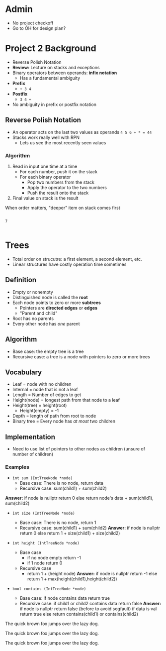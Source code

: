 # Admin
- No project checkoff
- Go to OH for design plan?
# Project 2 Background
- Reverse Polish Notation
- **Review:** Lecture on stacks and exceptions
- Binary operators between operands: **infix notation**
	- Has a fundamental ambiguity
- **Prefix**
	- `+ 3 4`
- **Postfix**
	- `3 4 +`
- No ambiguity in prefix or postfix notation
## Reverse Polish Notation
- An operator acts on the last two values as operands
`4 5 6 + * = 44`
- Stacks work really well with RPN
	- Lets us see the most recently seen values
### Algorithm
1. Read in input one time at a time
	-  For each number, push it on the stack
	-  For each binary operator
		- Pop two numbers from the stack
		- Apply the operator to the two numbers
		- Push the result onto the stack
2. Final value on stack is the result

When order matters, "deeper" item on stack comes first

```

7


```

# Trees
- Total order on strucutre: a first element, a second element, etc.
- Linear structures have costly operation time sometimes
## Definition
- Empty or nonempty
- Distinguished node is called the **root**
- Each node points to zero or more **subtrees**
	- Pointers are **directed edges** or **edges**
	- "Parent and child"
- Root has no parents
- Every other node has *one* parent
## Algorithm
- Base case: the empty tree is a tree
- Recursive case: a tree is a node with pointers to zero or more trees
## Vocabulary 
- Leaf = node with no children
- Internal = node that is not a leaf
- Length = Number of edges to get 
- Height(node) = longest path from that node to a leaf 
- Height(tree) = height(root)
	- Height(empty) = -1 
- Depth = length of path from root to node
- Binary tree = Every node has *at most* two children
## Implementation
- Need to use list of pointers to other nodes as children (unsure of number of children)
### Examples
- `int sum (IntTreeNode *node)`
	- Base case: There is no node, return data
	- Recursive case: sum(child1) + sum(child2)

**Answer:**
	if node is nullptr return 0
	else return node's data + sum(child1), sum(child2)


- `int size (IntTreeNode *node)`
	- Base case: There is no node, return 1
	- Recursive case: sum(child1) + sum(child2)
**Answer:**
	if node is nullptr return 0
	else return 1 + size(child1) + size(child2)

- `int height (IntTreeNode *node)`
	- Base case
		- if no node empty return -1
		- if 1 node return 0
	- Recursive case
		- return 1 + (height node)
**Answer:**
	if node is nullptr return -1
	else return 1 + max(height(child1),height(child2))

- `bool contains (IntTreeNode *node)`
	- Base case: if node contains data return true
	- Recursive case: if child1 or child2 contains data return false
**Answer:**
if node is nullptr return false (before to avoid segfault)
if data is val return true
	else return contains(child1) or contains(child2)

The quick brown fox jumps over the lazy dog.

The quick brown fox jumps over the lazy dog.

The quick brown fox jumps over the lazy dog.

